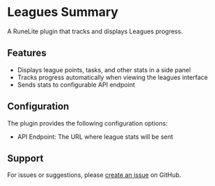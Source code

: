 # Leagues Summary

A RuneLite plugin that tracks and displays Leagues progress.

## Features

- Displays league points, tasks, and other stats in a side panel
- Tracks progress automatically when viewing the leagues interface
- Sends stats to configurable API endpoint

## Configuration

The plugin provides the following configuration options:

- API Endpoint: The URL where league stats will be sent

## Support

For issues or suggestions, please [create an issue](https://github.com/yourusername/leagues-summary/issues) on GitHub.

